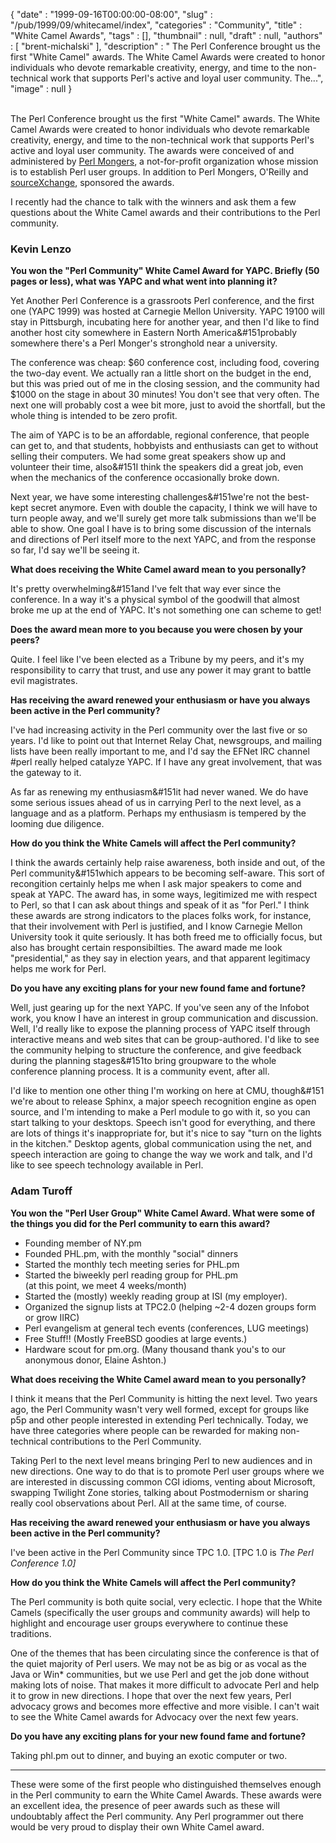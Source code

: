 {
   "date" : "1999-09-16T00:00:00-08:00",
   "slug" : "/pub/1999/09/whitecamel/index",
   "categories" : "Community",
   "title" : "White Camel Awards",
   "tags" : [],
   "thumbnail" : null,
   "draft" : null,
   "authors" : [
      "brent-michalski"
   ],
   "description" : " The Perl Conference brought us the first \"White Camel\" awards. The White Camel Awards were created to honor individuals who devote remarkable creativity, energy, and time to the non-technical work that supports Perl's active and loyal user community. The...",
   "image" : null
}





\
The Perl Conference brought us the first "White Camel" awards. The White
Camel Awards were created to honor individuals who devote remarkable
creativity, energy, and time to the non-technical work that supports
Perl's active and loyal user community. The awards were conceived of and
administered by [Perl Mongers](http://www.pm.org), a not-for-profit
organization whose mission is to establish Perl user groups. In addition
to Perl Mongers, O'Reilly and
[sourceXchange](http://www.sourceXchange.com), sponsored the awards.

I recently had the chance to talk with the winners and ask them a few
questions about the White Camel awards and their contributions to the
Perl community.

### Kevin Lenzo

**You won the "Perl Community" White Camel Award for YAPC. Briefly (50
pages or less), what was YAPC and what went into planning it?**

Yet Another Perl Conference is a grassroots Perl conference, and the
first one (YAPC 1999) was hosted at Carnegie Mellon University. YAPC
19100 will stay in Pittsburgh, incubating here for another year, and
then I'd like to find another host city somewhere in Eastern North
America&\#151probably somewhere there's a Perl Monger's stronghold near
a university.

The conference was cheap: \$60 conference cost, including food, covering
the two-day event. We actually ran a little short on the budget in the
end, but this was pried out of me in the closing session, and the
community had \$1000 on the stage in about 30 minutes! You don't see
that very often. The next one will probably cost a wee bit more, just to
avoid the shortfall, but the whole thing is intended to be zero profit.

The aim of YAPC is to be an affordable, regional conference, that people
can get to, and that students, hobbyists and enthusiasts can get to
without selling their computers. We had some great speakers show up and
volunteer their time, also&\#151I think the speakers did a great job,
even when the mechanics of the conference occasionally broke down.

Next year, we have some interesting challenges&\#151we're not the
best-kept secret anymore. Even with double the capacity, I think we will
have to turn people away, and we'll surely get more talk submissions
than we'll be able to show. One goal I have is to bring some discussion
of the internals and directions of Perl itself more to the next YAPC,
and from the response so far, I'd say we'll be seeing it.

**What does receiving the White Camel award mean to you personally?**

It's pretty overwhelming&\#151and I've felt that way ever since the
conference. In a way it's a physical symbol of the goodwill that almost
broke me up at the end of YAPC. It's not something one can scheme to
get!

**Does the award mean more to you because you were chosen by your
peers?**

Quite. I feel like I've been elected as a Tribune by my peers, and it's
my responsibility to carry that trust, and use any power it may grant to
battle evil magistrates.

**Has receiving the award renewed your enthusiasm or have you always
been active in the Perl community?**

I've had increasing activity in the Perl community over the last five or
so years. I'd like to point out that Internet Relay Chat, newsgroups,
and mailing lists have been really important to me, and I'd say the
EFNet IRC channel \#perl really helped catalyze YAPC. If I have any
great involvement, that was the gateway to it.

As far as renewing my enthusiasm&\#151it had never waned. We do have
some serious issues ahead of us in carrying Perl to the next level, as a
language and as a platform. Perhaps my enthusiasm is tempered by the
looming due diligence.

**How do you think the White Camels will affect the Perl community?**

I think the awards certainly help raise awareness, both inside and out,
of the Perl community&\#151which appears to be becoming self-aware. This
sort of recongition certainly helps me when I ask major speakers to come
and speak at YAPC. The award has, in some ways, legitimized me with
respect to Perl, so that I can ask about things and speak of it as "for
Perl." I think these awards are strong indicators to the places folks
work, for instance, that their involvement with Perl is justified, and I
know Carnegie Mellon University took it quite seriously. It has both
freed me to officially focus, but also has brought certain
responsibilties. The award made me look "presidential," as they say in
election years, and that apparent legitimacy helps me work for Perl.

**Do you have any exciting plans for your new found fame and fortune?**

Well, just gearing up for the next YAPC. If you've seen any of the
Infobot work, you know I have an interest in group communication and
discussion. Well, I'd really like to expose the planning process of YAPC
itself through interactive means and web sites that can be
group-authored. I'd like to see the community helping to structure the
conference, and give feedback during the planning stages&\#151to bring
groupware to the whole conference planning process. It is a community
event, after all.

I'd like to mention one other thing I'm working on here at CMU,
though&\#151 we're about to release Sphinx, a major speech recognition
engine as open source, and I'm intending to make a Perl module to go
with it, so you can start talking to your desktops. Speech isn't good
for everything, and there are lots of things it's inappropriate for, but
it's nice to say "turn on the lights in the kitchen." Desktop agents,
global communication using the net, and speech interaction are going to
change the way we work and talk, and I'd like to see speech technology
available in Perl.

### Adam Turoff

**You won the "Perl User Group" White Camel Award. What were some of the
things you did for the Perl community to earn this award?**

-   Founding member of NY.pm
-   Founded PHL.pm, with the monthly "social" dinners
-   Started the monthly tech meeting series for PHL.pm
-   Started the biweekly perl reading group for PHL.pm\
    (at this point, we meet 4 weeks/month)
-   Started the (mostly) weekly reading group at ISI (my employer).
-   Organized the signup lists at TPC2.0 (helping \~2-4 dozen groups
    form or grow IIRC)
-   Perl evangelism at general tech events (conferences, LUG meetings)
-   Free Stuff!! (Mostly FreeBSD goodies at large events.)
-   Hardware scout for pm.org. (Many thousand thank you's to our
    anonymous donor, Elaine Ashton.)

**What does receiving the White Camel award mean to you personally?**

I think it means that the Perl Community is hitting the next level. Two
years ago, the Perl Community wasn't very well formed, except for groups
like p5p and other people interested in extending Perl technically.
Today, we have three categories where people can be rewarded for making
non-technical contributions to the Perl Community.

Taking Perl to the next level means bringing Perl to new audiences and
in new directions. One way to do that is to promote Perl user groups
where we are interested in discussing common CGI idioms, venting about
Microsoft, swapping Twilight Zone stories, talking about Postmodernism
or sharing really cool observations about Perl. All at the same time, of
course.

**Has receiving the award renewed your enthusiasm or have you always
been active in the Perl community?**

I've been active in the Perl Community since TPC 1.0. \[TPC 1.0 is *The
Perl Conference 1.0\]*

**How do you think the White Camels will affect the Perl community?**

The Perl community is both quite social, very eclectic. I hope that the
White Camels (specifically the user groups and community awards) will
help to highlight and encourage user groups everywhere to continue these
traditions.

One of the themes that has been circulating since the conference is that
of the quiet majority of Perl users. We may not be as big or as vocal as
the Java or Win\* communities, but we use Perl and get the job done
without making lots of noise. That makes it more difficult to advocate
Perl and help it to grow in new directions. I hope that over the next
few years, Perl advocacy grows and becomes more effective and more
visible. I can't wait to see the White Camel awards for Advocacy over
the next few years.

**Do you have any exciting plans for your new found fame and fortune?**

Taking phl.pm out to dinner, and buying an exotic computer or two.

------------------------------------------------------------------------

These were some of the first people who distinguished themselves enough
in the Perl community to earn the White Camel Awards. These awards were
an excellent idea, the presence of peer awards such as these will
undoubtably affect the Perl community. Any Perl programmer out there
would be very proud to display their own White Camel award.



